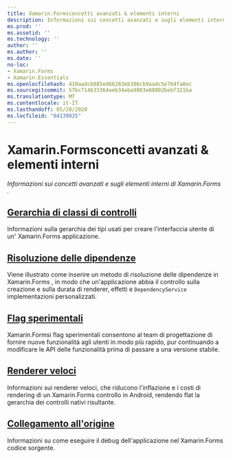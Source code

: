 ```yaml
---
title: Xamarin.Formsconcetti avanzati & elementi interni
description: Informazioni sui concetti avanzati e sugli elementi interni di Xamarin.Forms .
ms.prod: ''
ms.assetid: ''
ms.technology: ''
author: ''
ms.author: ''
ms.date: ''
no-loc:
- Xamarin.Forms
- Xamarin.Essentials
ms.openlocfilehash: 410aadcb885ed66283eb306cb9aa4c5e764fa8ec
ms.sourcegitcommit: 57bc714633364aeb34aba9803e88802bebf321ba
ms.translationtype: MT
ms.contentlocale: it-IT
ms.lasthandoff: 05/28/2020
ms.locfileid: "84139035"
---
```

# <a name="xamarinforms-advanced-concepts--internals"></a>Xamarin.Formsconcetti avanzati & elementi interni

_Informazioni sui concetti avanzati e sugli elementi interni di Xamarin.Forms ._

## <a name="controls-class-hierarchy"></a>[Gerarchia di classi di controlli](class-hierarchy.md)

Informazioni sulla gerarchia dei tipi usati per creare l'interfaccia utente di un' Xamarin.Forms applicazione.

## <a name="dependency-resolution"></a>[Risoluzione delle dipendenze](dependency-resolution.md)

Viene illustrato come inserire un metodo di risoluzione delle dipendenze in Xamarin.Forms , in modo che un'applicazione abbia il controllo sulla creazione e sulla durata di renderer, effetti e `DependencyService` implementazioni personalizzati.

## <a name="experimental-flags"></a>[Flag sperimentali](experimental-flags.md)

Xamarin.Formsi flag sperimentali consentono al team di progettazione di fornire nuove funzionalità agli utenti in modo più rapido, pur continuando a modificare le API delle funzionalità prima di passare a una versione stabile.

## <a name="fast-renderers"></a>[Renderer veloci](fast-renderers.md)

Informazioni sui renderer veloci, che riducono l'inflazione e i costi di rendering di un Xamarin.Forms controllo in Android, rendendo flat la gerarchia dei controlli nativi risultante.

## <a name="source-link"></a>[Collegamento all'origine](sourcelink.md)

Informazioni su come eseguire il debug dell'applicazione nel Xamarin.Forms codice sorgente.
